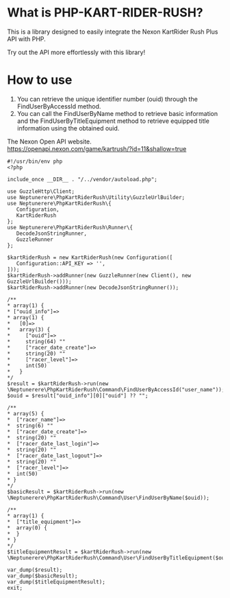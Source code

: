 # What is PHP-KART-RIDER-RUSH?

This is a library designed to easily integrate the Nexon KartRider Rush Plus API with PHP. 

Try out the API more effortlessly with this library!

# How to use

1. You can retrieve the unique identifier number (ouid) through the FindUserByAccessId method.
2. You can call the FindUserByName method to retrieve basic information and the FindUserByTitleEquipment method to retrieve equipped title information using the obtained ouid.

The Nexon Open API website.  
https://openapi.nexon.com/game/kartrush/?id=11&shallow=true
 
 ```
#!/usr/bin/env php
<?php

include_once __DIR__ . "/../vendor/autoload.php";

use GuzzleHttp\Client;
use Neptunerere\PhpKartRiderRush\Utility\GuzzleUrlBuilder;
use Neptunerere\PhpKartRiderRush\{
    Configuration,
    KartRiderRush
};
use Neptunerere\PhpKartRiderRush\Runner\{
    DecodeJsonStringRunner,
    GuzzleRunner
};

$kartRiderRush = new KartRiderRush(new Configuration([
    Configuration::API_KEY => '',
]));
$kartRiderRush->addRunner(new GuzzleRunner(new Client(), new GuzzleUrlBuilder()));
$kartRiderRush->addRunner(new DecodeJsonStringRunner());

/**
 * array(1) {
 * ["ouid_info"]=>
 * array(1) {
 *   [0]=>
 *   array(3) {
 *     ["ouid"]=>
 *     string(64) ""
 *     ["racer_date_create"]=>
 *     string(20) ""
 *     ["racer_level"]=>
 *     int(50)
 *   }  
 */
$result = $kartRiderRush->run(new \Neptunerere\PhpKartRiderRush\Command\FindUserByAccessId("user_name"));
$ouid = $result["ouid_info"][0]["ouid"] ?? "";

/**
 * array(5) {
 *  ["racer_name"]=>
 *  string(6) ""
 *  ["racer_date_create"]=>
 *  string(20) ""
 *  ["racer_date_last_login"]=>
 *  string(20) ""
 *  ["racer_date_last_logout"]=>
 *  string(20) ""
 *  ["racer_level"]=>
 *  int(50)
 * }
 */
$basicResult = $kartRiderRush->run(new \Neptunerere\PhpKartRiderRush\Command\User\FindUserByName($ouid));

/**
 * array(1) {
 *  ["title_equipment"]=>
 *  array(0) {
 *  }
 * }
 */
$titleEquipmentResult = $kartRiderRush->run(new \Neptunerere\PhpKartRiderRush\Command\User\FindUserByTitleEquipment($ouid));

var_dump($result);
var_dump($basicResult);
var_dump($titleEquipmentResult);
exit;
 ```
